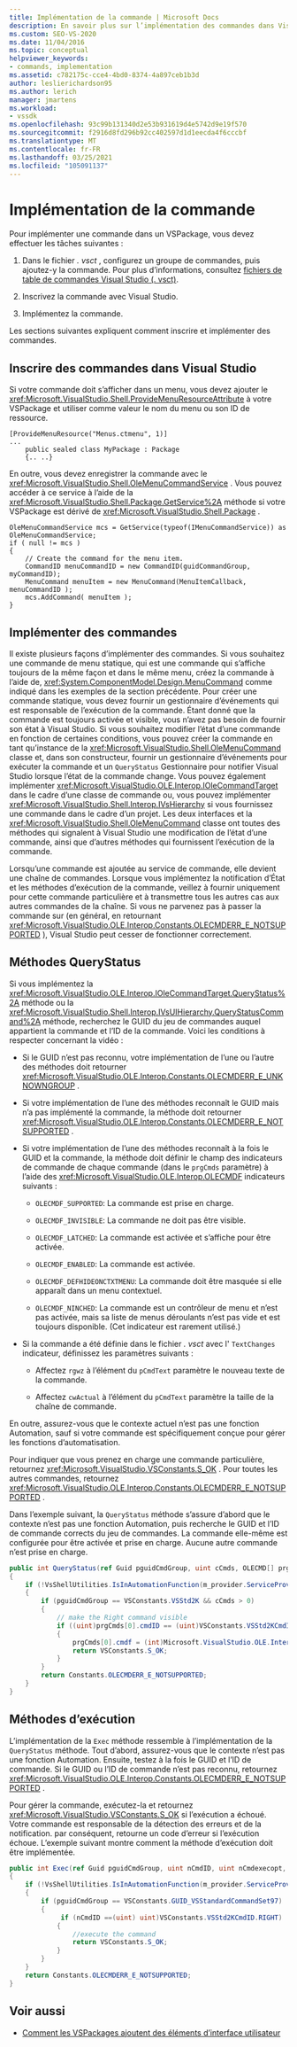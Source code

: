 ```yaml
---
title: Implémentation de la commande | Microsoft Docs
description: En savoir plus sur l’implémentation des commandes dans Visual Studio, sur la configuration d’un groupe de commandes dans un VSPackage, l’ajout d’une commande, l’inscription de la commande et son implémentation.
ms.custom: SEO-VS-2020
ms.date: 11/04/2016
ms.topic: conceptual
helpviewer_keywords:
- commands, implementation
ms.assetid: c782175c-cce4-4bd0-8374-4a897ceb1b3d
author: leslierichardson95
ms.author: lerich
manager: jmartens
ms.workload:
- vssdk
ms.openlocfilehash: 93c99b131340d2e53b931619d4e5742d9e19f570
ms.sourcegitcommit: f2916d8fd296b92cc402597d1d1eecda4f6cccbf
ms.translationtype: MT
ms.contentlocale: fr-FR
ms.lasthandoff: 03/25/2021
ms.locfileid: "105091137"
---
```

# <a name="command-implementation"></a>Implémentation de la commande
Pour implémenter une commande dans un VSPackage, vous devez effectuer les tâches suivantes :

1. Dans le fichier *. vsct* , configurez un groupe de commandes, puis ajoutez-y la commande. Pour plus d’informations, consultez [fichiers de table de commandes Visual Studio (. vsct)](../../extensibility/internals/visual-studio-command-table-dot-vsct-files.md).

2. Inscrivez la commande avec Visual Studio.

3. Implémentez la commande.

Les sections suivantes expliquent comment inscrire et implémenter des commandes.

## <a name="register-commands-with-visual-studio"></a>Inscrire des commandes dans Visual Studio
 Si votre commande doit s’afficher dans un menu, vous devez ajouter le <xref:Microsoft.VisualStudio.Shell.ProvideMenuResourceAttribute> à votre VSPackage et utiliser comme valeur le nom du menu ou son ID de ressource.

```
[ProvideMenuResource("Menus.ctmenu", 1)]
...
    public sealed class MyPackage : Package
    {.. ..}

```

 En outre, vous devez enregistrer la commande avec le <xref:Microsoft.VisualStudio.Shell.OleMenuCommandService> . Vous pouvez accéder à ce service à l’aide de la <xref:Microsoft.VisualStudio.Shell.Package.GetService%2A> méthode si votre VSPackage est dérivé de <xref:Microsoft.VisualStudio.Shell.Package> .

```
OleMenuCommandService mcs = GetService(typeof(IMenuCommandService)) as OleMenuCommandService;
if ( null != mcs )
{
    // Create the command for the menu item.
    CommandID menuCommandID = new CommandID(guidCommandGroup, myCommandID);
    MenuCommand menuItem = new MenuCommand(MenuItemCallback, menuCommandID );
    mcs.AddCommand( menuItem );
}

```

## <a name="implement-commands"></a>Implémenter des commandes
 Il existe plusieurs façons d’implémenter des commandes. Si vous souhaitez une commande de menu statique, qui est une commande qui s’affiche toujours de la même façon et dans le même menu, créez la commande à l’aide de, <xref:System.ComponentModel.Design.MenuCommand> comme indiqué dans les exemples de la section précédente. Pour créer une commande statique, vous devez fournir un gestionnaire d’événements qui est responsable de l’exécution de la commande. Étant donné que la commande est toujours activée et visible, vous n’avez pas besoin de fournir son état à Visual Studio. Si vous souhaitez modifier l’état d’une commande en fonction de certaines conditions, vous pouvez créer la commande en tant qu’instance de la <xref:Microsoft.VisualStudio.Shell.OleMenuCommand> classe et, dans son constructeur, fournir un gestionnaire d’événements pour exécuter la commande et un `QueryStatus` Gestionnaire pour notifier Visual Studio lorsque l’état de la commande change. Vous pouvez également implémenter <xref:Microsoft.VisualStudio.OLE.Interop.IOleCommandTarget> dans le cadre d’une classe de commande ou, vous pouvez implémenter <xref:Microsoft.VisualStudio.Shell.Interop.IVsHierarchy> si vous fournissez une commande dans le cadre d’un projet. Les deux interfaces et la <xref:Microsoft.VisualStudio.Shell.OleMenuCommand> classe ont toutes des méthodes qui signalent à Visual Studio une modification de l’état d’une commande, ainsi que d’autres méthodes qui fournissent l’exécution de la commande.

 Lorsqu’une commande est ajoutée au service de commande, elle devient une chaîne de commandes. Lorsque vous implémentez la notification d’État et les méthodes d’exécution de la commande, veillez à fournir uniquement pour cette commande particulière et à transmettre tous les autres cas aux autres commandes de la chaîne. Si vous ne parvenez pas à passer la commande sur (en général, en retournant <xref:Microsoft.VisualStudio.OLE.Interop.Constants.OLECMDERR_E_NOTSUPPORTED> ), Visual Studio peut cesser de fonctionner correctement.

## <a name="querystatus-methods"></a>Méthodes QueryStatus
 Si vous implémentez la <xref:Microsoft.VisualStudio.OLE.Interop.IOleCommandTarget.QueryStatus%2A> méthode ou la <xref:Microsoft.VisualStudio.Shell.Interop.IVsUIHierarchy.QueryStatusCommand%2A> méthode, recherchez le GUID du jeu de commandes auquel appartient la commande et l’ID de la commande. Voici les conditions à respecter concernant la vidéo :

- Si le GUID n’est pas reconnu, votre implémentation de l’une ou l’autre des méthodes doit retourner <xref:Microsoft.VisualStudio.OLE.Interop.Constants.OLECMDERR_E_UNKNOWNGROUP> .

- Si votre implémentation de l’une des méthodes reconnaît le GUID mais n’a pas implémenté la commande, la méthode doit retourner <xref:Microsoft.VisualStudio.OLE.Interop.Constants.OLECMDERR_E_NOTSUPPORTED> .

- Si votre implémentation de l’une des méthodes reconnaît à la fois le GUID et la commande, la méthode doit définir le champ des indicateurs de commande de chaque commande (dans le `prgCmds` paramètre) à l’aide des <xref:Microsoft.VisualStudio.OLE.Interop.OLECMDF> indicateurs suivants :

  - `OLECMDF_SUPPORTED`: La commande est prise en charge.

  - `OLECMDF_INVISIBLE`: La commande ne doit pas être visible.

  - `OLECMDF_LATCHED`: La commande est activée et s’affiche pour être activée.

  - `OLECMDF_ENABLED`: La commande est activée.

  - `OLECMDF_DEFHIDEONCTXTMENU`: La commande doit être masquée si elle apparaît dans un menu contextuel.

  - `OLECMDF_NINCHED`: La commande est un contrôleur de menu et n’est pas activée, mais sa liste de menus déroulants n’est pas vide et est toujours disponible. (Cet indicateur est rarement utilisé.)

- Si la commande a été définie dans le fichier *. vsct* avec l' `TextChanges` indicateur, définissez les paramètres suivants :

  - Affectez `rgwz` à l’élément du `pCmdText` paramètre le nouveau texte de la commande.

  - Affectez `cwActual` à l’élément du `pCmdText` paramètre la taille de la chaîne de commande.

En outre, assurez-vous que le contexte actuel n’est pas une fonction Automation, sauf si votre commande est spécifiquement conçue pour gérer les fonctions d’automatisation.

Pour indiquer que vous prenez en charge une commande particulière, retournez <xref:Microsoft.VisualStudio.VSConstants.S_OK> . Pour toutes les autres commandes, retournez <xref:Microsoft.VisualStudio.OLE.Interop.Constants.OLECMDERR_E_NOTSUPPORTED> .

Dans l’exemple suivant, la `QueryStatus` méthode s’assure d’abord que le contexte n’est pas une fonction Automation, puis recherche le GUID et l’ID de commande corrects du jeu de commandes. La commande elle-même est configurée pour être activée et prise en charge. Aucune autre commande n’est prise en charge.

```csharp
public int QueryStatus(ref Guid pguidCmdGroup, uint cCmds, OLECMD[] prgCmds, IntPtr pCmdText)
{
    if (!VsShellUtilities.IsInAutomationFunction(m_provider.ServiceProvider))
    {
        if (pguidCmdGroup == VSConstants.VSStd2K && cCmds > 0)
        {
            // make the Right command visible
            if ((uint)prgCmds[0].cmdID == (uint)VSConstants.VSStd2KCmdID.RIGHT)
            {
                prgCmds[0].cmdf = (int)Microsoft.VisualStudio.OLE.Interop.Constants.MSOCMDF_ENABLED | (int)Microsoft.VisualStudio.OLE.Interop.Constants.MSOCMDF_SUPPORTED;
                return VSConstants.S_OK;
            }
        }
        return Constants.OLECMDERR_E_NOTSUPPORTED;
    }
}
```

## <a name="execution-methods"></a>Méthodes d’exécution
 L’implémentation de la `Exec` méthode ressemble à l’implémentation de la `QueryStatus` méthode. Tout d’abord, assurez-vous que le contexte n’est pas une fonction Automation. Ensuite, testez à la fois le GUID et l’ID de commande. Si le GUID ou l’ID de commande n’est pas reconnu, retournez <xref:Microsoft.VisualStudio.OLE.Interop.Constants.OLECMDERR_E_NOTSUPPORTED> .

 Pour gérer la commande, exécutez-la et retournez <xref:Microsoft.VisualStudio.VSConstants.S_OK> si l’exécution a échoué. Votre commande est responsable de la détection des erreurs et de la notification. par conséquent, retourne un code d’erreur si l’exécution échoue. L’exemple suivant montre comment la méthode d’exécution doit être implémentée.

```csharp
public int Exec(ref Guid pguidCmdGroup, uint nCmdID, uint nCmdexecopt, IntPtr pvaIn, IntPtr pvaOut)
{
    if (!VsShellUtilities.IsInAutomationFunction(m_provider.ServiceProvider))
    {
        if (pguidCmdGroup == VSConstants.GUID_VSStandardCommandSet97)
        {
             if (nCmdID ==(uint) uint)VSConstants.VSStd2KCmdID.RIGHT)
            {
                //execute the command
                return VSConstants.S_OK;
            }
        }
    }
    return Constants.OLECMDERR_E_NOTSUPPORTED;
}
```

## <a name="see-also"></a>Voir aussi

- [Comment les VSPackages ajoutent des éléments d’interface utilisateur](../../extensibility/internals/how-vspackages-add-user-interface-elements.md)

